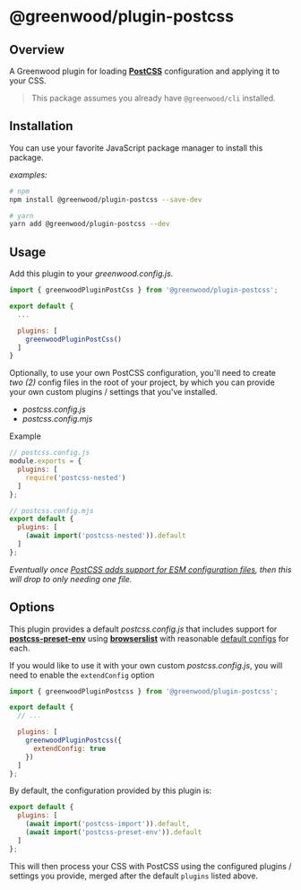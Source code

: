 # @greenwood/plugin-postcss

## Overview
A Greenwood plugin for loading [**PostCSS**](https://postcss.org/) configuration and applying it to your CSS.

> This package assumes you already have `@greenwood/cli` installed.

## Installation
You can use your favorite JavaScript package manager to install this package.

_examples:_
```bash
# npm
npm install @greenwood/plugin-postcss --save-dev

# yarn
yarn add @greenwood/plugin-postcss --dev
```

## Usage
Add this plugin to your _greenwood.config.js_.

```javascript
import { greenwoodPluginPostCss } from '@greenwood/plugin-postcss';

export default {
  ...

  plugins: [
    greenwoodPluginPostCss()
  ]
}
```

Optionally, to use your own PostCSS configuration, you'll need to create _two (2)_ config files in the root of your project, by which you can provide your own custom plugins / settings that you've installed.
- _postcss.config.js_
- _postcss.config.mjs_

Example
```javascript
// postcss.config.js
module.exports = {
  plugins: [
    require('postcss-nested')
  ]
};

// postcss.config.mjs
export default {
  plugins: [
    (await import('postcss-nested')).default
  ]
};
```

_Eventually once [PostCSS adds support for ESM configuration files](https://github.com/postcss/postcss-cli/issues/387), then this will drop to only needing one file._

## Options
This plugin provides a default _postcss.config.js_ that includes support for [**postcss-preset-env**](https://github.com/csstools/postcss-preset-env) using [**browserslist**](https://github.com/browserslist/browserslist) with reasonable [default configs](https://github.com/ProjectEvergreen/greenwood/tree/master/packages/plugin-postcss/src/) for each.

If you would like to use it with your own custom _postcss.config.js_, you will need to enable the `extendConfig` option
```js
import { greenwoodPluginPostcss } from '@greenwood/plugin-postcss';

export default {
  // ...

  plugins: [
    greenwoodPluginPostcss({
      extendConfig: true
    })
  ]
};
```

By default, the configuration provided by this plugin is:
```javascript
export default {
  plugins: [
    (await import('postcss-import')).default,
    (await import('postcss-preset-env')).default
  ]
};
```

This will then process your CSS with PostCSS using the configured plugins / settings you provide, merged after the default `plugins` listed above.